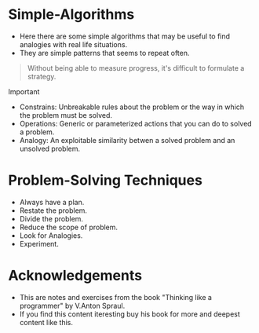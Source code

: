 # Simple-Algorithms
- Here there are some simple algorithms that may be useful to find analogies with real life situations.
- They are simple patterns that seems to repeat often.
>Without being able to measure progress, it's difficult to formulate a strategy.

>[!IMPORTANT] 
>- Constrains: Unbreakable rules about the problem or the way in which the problem must be solved.
>- Operations: Generic or parameterized actions that you can do to solved a problem.
>- Analogy: An exploitable similarity betwen a solved problem and an unsolved problem. 

# Problem-Solving Techniques
- Always have a plan.
- Restate the problem.
- Divide the problem.
- Reduce the scope of problem.
- Look for Analogies.
- Experiment.
# Acknowledgements
- This are notes and exercises from the book "Thinking like a programmer" by V.Anton Spraul.
- If you find this content iteresting buy his book for more and deepest content like this.
  
